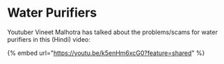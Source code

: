 # Water Purifiers

Youtuber Vineet Malhotra has talked about the problems/scams for water purifiers in this (Hindi) video:

{% embed url="https://youtu.be/k5enHm6xcG0?feature=shared" %}

